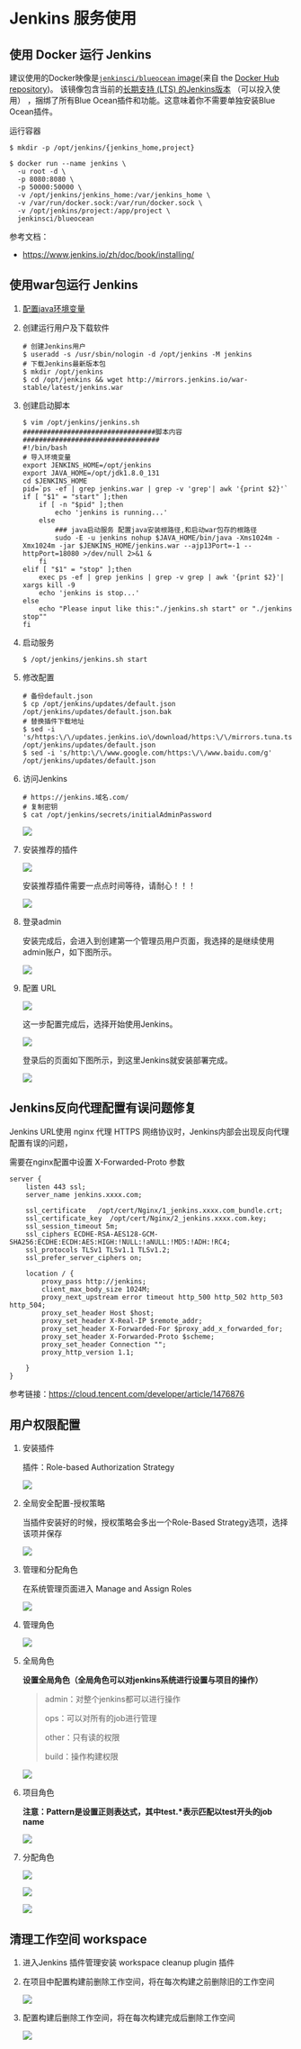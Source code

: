 # Jenkins 服务使用

## 使用 Docker 运行 Jenkins

建议使用的Docker映像是[`jenkinsci/blueocean` image](https://hub.docker.com/r/jenkinsci/blueocean/)(来自 the [Docker Hub repository](https://hub.docker.com/))。 该镜像包含当前的[长期支持 (LTS) 的Jenkins版本](https://www.jenkins.io/download) （可以投入使用） ，捆绑了所有Blue Ocean插件和功能。这意味着你不需要单独安装Blue Ocean插件。

运行容器

```shell
$ mkdir -p /opt/jenkins/{jenkins_home,project}

$ docker run --name jenkins \
  -u root -d \
  -p 8080:8080 \
  -p 50000:50000 \
  -v /opt/jenkins/jenkins_home:/var/jenkins_home \
  -v /var/run/docker.sock:/var/run/docker.sock \
  -v /opt/jenkins/project:/app/project \
  jenkinsci/blueocean
```

参考文档：

- https://www.jenkins.io/zh/doc/book/installing/

## 使用war包运行 Jenkins

1. [配置java环境变量](https://www.leeks.info/zh_CN/latest/Linux/deploy-env/%E7%8E%AF%E5%A2%83%E9%83%A8%E7%BD%B2.html#java-jdk)

2. 创建运行用户及下载软件

   ```shell
   # 创建Jenkins用户
   $ useradd -s /usr/sbin/nologin -d /opt/jenkins -M jenkins
   # 下载Jenkins最新版本包
   $ mkdir /opt/jenkins
   $ cd /opt/jenkins && wget http://mirrors.jenkins.io/war-stable/latest/jenkins.war
   ```

3. 创建启动脚本

   ```shell
   $ vim /opt/jenkins/jenkins.sh
   #################################脚本内容##################################
   #!/bin/bash
   # 导入环境变量
   export JENKINS_HOME=/opt/jenkins
   export JAVA_HOME=/opt/jdk1.8.0_131
   cd $JENKINS_HOME
   pid=`ps -ef | grep jenkins.war | grep -v 'grep'| awk '{print $2}'`
   if [ "$1" = "start" ];then
       if [ -n "$pid" ];then
           echo 'jenkins is running...'
       else
           ### java启动服务 配置java安装根路径,和启动war包存的根路径
           sudo -E -u jenkins nohup $JAVA_HOME/bin/java -Xms1024m -Xmx1024m -jar $JENKINS_HOME/jenkins.war --ajp13Port=-1 --httpPort=18080 >/dev/null 2>&1 &
       fi
   elif [ "$1" = "stop" ];then
       exec ps -ef | grep jenkins | grep -v grep | awk '{print $2}'| xargs kill -9
       echo 'jenkins is stop...'
   else
       echo "Please input like this:"./jenkins.sh start" or "./jenkins stop""
   fi
   ```

4. 启动服务

   ```shell
   $ /opt/jenkins/jenkins.sh start
   ```

5. 修改配置

   ```shell
   # 备份default.json
   $ cp /opt/jenkins/updates/default.json /opt/jenkins/updates/default.json.bak
   # 替换插件下载地址
   $ sed -i 's/https:\/\/updates.jenkins.io\/download/https:\/\/mirrors.tuna.tsinghua.edu.cn\/jenkins/g' /opt/jenkins/updates/default.json
   $ sed -i 's/http:\/\/www.google.com/https:\/\/www.baidu.com/g' /opt/jenkins/updates/default.json
   ```

6. 访问Jenkins

   ```shell
   # https://jenkins.域名.com/
   # 复制密钥
   $ cat /opt/jenkins/secrets/initialAdminPassword
   ```

   

   ![](img/1585217352073-96s.png)

7. 安装推荐的插件

   ![](img/1585217658938-dzi.png)

   安装推荐插件需要一点点时间等待，请耐心！！！

   ![](img/1585217905951-pnt.png)

8. 登录admin

   安装完成后，会进入到创建第一个管理员用户页面，我选择的是继续使用admin账户，如下图所示。

   ![](img/1585225430956-jgg.png)

9. 配置 URL

   ![](img/1585225452505-py4.png)

   这一步配置完成后，选择开始使用Jenkins。

   ![](img/1585225488686-yej.png)

   登录后的页面如下图所示，到这里Jenkins就安装部署完成。

   ![](img/1585225512855-bvq.png)

## Jenkins反向代理配置有误问题修复

Jenkins URL使用 nginx 代理 HTTPS 网络协议时，Jenkins内部会出现反向代理配置有误的问题，

需要在nginx配置中设置 X-Forwarded-Proto 参数

```nginx
server {
    listen 443 ssl;
    server_name jenkins.xxxx.com;

    ssl_certificate   /opt/cert/Nginx/1_jenkins.xxxx.com_bundle.crt;
    ssl_certificate_key  /opt/cert/Nginx/2_jenkins.xxxx.com.key;
    ssl_session_timeout 5m;
    ssl_ciphers ECDHE-RSA-AES128-GCM-SHA256:ECDHE:ECDH:AES:HIGH:!NULL:!aNULL:!MD5:!ADH:!RC4;
    ssl_protocols TLSv1 TLSv1.1 TLSv1.2;
    ssl_prefer_server_ciphers on;

    location / {
        proxy_pass http://jenkins;
        client_max_body_size 1024M;
        proxy_next_upstream error timeout http_500 http_502 http_503 http_504;
        proxy_set_header Host $host;
        proxy_set_header X-Real-IP $remote_addr;
        proxy_set_header X-Forwarded-For $proxy_add_x_forwarded_for;
        proxy_set_header X-Forwarded-Proto $scheme;
        proxy_set_header Connection "";
        proxy_http_version 1.1;

    }
}
```

参考链接：https://cloud.tencent.com/developer/article/1476876

## 用户权限配置

1. 安装插件

   插件：Role-based Authorization Strategy

   ![](img/image-20220106145715557.png)

2. 全局安全配置-授权策略

   当插件安装好的时候，授权策略会多出一个Role-Based Strategy选项，选择该项并保存

   ![](img/image-20220106151949078.png)

3. 管理和分配角色

   在系统管理页面进入 Manage and Assign Roles

   ![](img/image-20220106161651995.png)

4. 管理角色

   ![](img/image-20220106161710825.png)

5. 全局角色

   **设置全局角色（全局角色可以对jenkins系统进行设置与项目的操作）**

   > admin：对整个jenkins都可以进行操作 
   >
   > ops：可以对所有的job进行管理
   >
   > other：只有读的权限
   >
   > build：操作构建权限

   ![](img/image-20220106161753941.png)

6. 项目角色

   **注意：Pattern是设置正则表达式，其中test.\*表示匹配以test开头的job name**

   ![](img/image-20220106161824226.png)

7. 分配角色

   ![](img/image-20220106161846317.png)

   ![](img/image-20220106161908033.png)

   ![](img/image-20220106161920922.png)

## 清理工作空间 workspace

1. 进入Jenkins 插件管理安装 workspace cleanup plugin 插件

2. 在项目中配置构建前删除工作空间，将在每次构建之前删除旧的工作空间

   ![](img/build-1.png)

3. 配置构建后删除工作空间，将在每次构建完成后删除工作空间

   ![](img/build-2.png)
